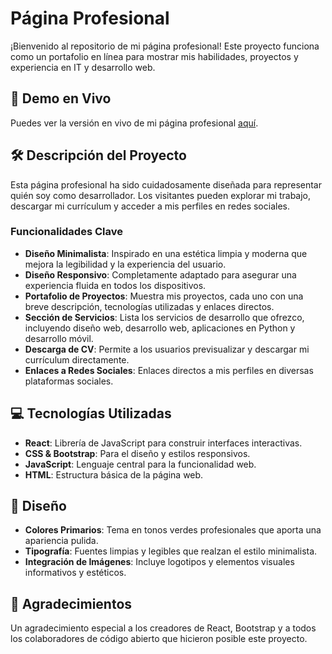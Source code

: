 # Página Profesional

¡Bienvenido al repositorio de mi página profesional! Este proyecto funciona como un portafolio en línea para mostrar mis habilidades, proyectos y experiencia en IT y desarrollo web.

## 🚀 Demo en Vivo
Puedes ver la versión en vivo de mi página profesional [aquí](https://santiagogomez-one.vercel.app/#/portfolio).

## 🛠️ Descripción del Proyecto

Esta página profesional ha sido cuidadosamente diseñada para representar quién soy como desarrollador. Los visitantes pueden explorar mi trabajo, descargar mi currículum y acceder a mis perfiles en redes sociales.

### Funcionalidades Clave
- **Diseño Minimalista**: Inspirado en una estética limpia y moderna que mejora la legibilidad y la experiencia del usuario.
- **Diseño Responsivo**: Completamente adaptado para asegurar una experiencia fluida en todos los dispositivos.
- **Portafolio de Proyectos**: Muestra mis proyectos, cada uno con una breve descripción, tecnologías utilizadas y enlaces directos.
- **Sección de Servicios**: Lista los servicios de desarrollo que ofrezco, incluyendo diseño web, desarrollo web, aplicaciones en Python y desarrollo móvil.
- **Descarga de CV**: Permite a los usuarios previsualizar y descargar mi currículum directamente.
- **Enlaces a Redes Sociales**: Enlaces directos a mis perfiles en diversas plataformas sociales.

## 💻 Tecnologías Utilizadas

- **React**: Librería de JavaScript para construir interfaces interactivas.
- **CSS & Bootstrap**: Para el diseño y estilos responsivos.
- **JavaScript**: Lenguaje central para la funcionalidad web.
- **HTML**: Estructura básica de la página web.

## 🎨 Diseño

- **Colores Primarios**: Tema en tonos verdes profesionales que aporta una apariencia pulida.
- **Tipografía**: Fuentes limpias y legibles que realzan el estilo minimalista.
- **Integración de Imágenes**: Incluye logotipos y elementos visuales informativos y estéticos.

## 🙏 Agradecimientos

Un agradecimiento especial a los creadores de React, Bootstrap y a todos los colaboradores de código abierto que hicieron posible este proyecto.
